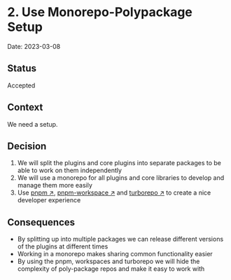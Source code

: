 # 2. Use Monorepo-Polypackage Setup

Date: 2023-03-08

## Status

Accepted

## Context

We need a setup.

## Decision

1. We will split the plugins and core plugins into separate packages to be able
to work on them independently
2. We will use a monorepo for all plugins and core libraries to develop and
manage them more easily
3. Use [pnpm ↗](https://pnpm.io/), [pnpm-workspace ↗](https://pnpm.io/workspaces)
and [turborepo ↗](https://turbo.build/repo) to create a nice developer experience

## Consequences

- By splitting up into multiple packages we can release different versions 
of the plugins at different times
- Working in a monorepo makes sharing common functionality easier
- By using the pnpm, workspaces and turborepo we will hide the complexity 
of poly-package repos and make it easy to work with
